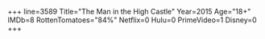 +++
line=3589
Title="The Man in the High Castle"
Year=2015
Age="18+"
IMDb=8
RottenTomatoes="84%"
Netflix=0
Hulu=0
PrimeVideo=1
Disney=0
+++

